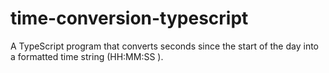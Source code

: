 # time-conversion-typescript
A TypeScript program that converts seconds since the start of the day into a formatted time string (HH:MM:SS ).
